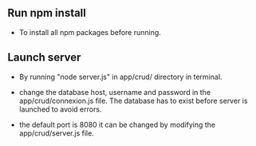 ## Run npm install

* To install all npm packages before running.

## Launch server

* By running "node server.js" in app/crud/ directory in terminal.

* change the database host, username and password in the app/crud/connexion.js file.
The database has to exist before server is launched to avoid errors.

* the default port is 8080 it can be changed by modifying the app/crud/server.js file.
